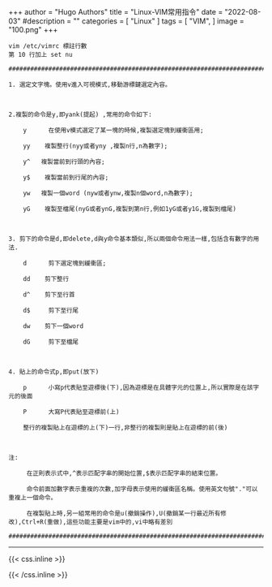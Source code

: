 +++
author = "Hugo Authors"
title = "Linux-VIM常用指令"
date = "2022-08-03"
#description = ""
categories = [
    "Linux"
]
tags = [
    "VIM",
]
image = "100.png"
+++



    vim /etc/vimrc 標註行數 
    第 10 行加上 set nu
    
    ###############################################################################################
    
    1. 選定文字塊。使用v進入可視模式,移動游標鍵選定內容。 
    
     
    
    2.複製的命令是y,即yank(提起) ,常用的命令如下: 
    
        y      在使用v模式選定了某一塊的時候,複製選定塊到緩衝區用; 
    
        yy    複製整行(nyy或者yny ,複製n行,n為數字); 
    
        y^   複製當前到行頭的內容; 
    
        y$    複製當前到行尾的內容; 
    
        yw   複製一個word (nyw或者ynw,複製n個word,n為數字); 
    
        yG    複製至檔尾(nyG或者ynG,複製到第n行,例如1yG或者y1G,複製到檔尾)  
    
        
    
    3. 剪下的命令是d,即delete,d與y命令基本類似,所以兩個命令用法一樣,包括含有數字的用法.  
    
        d      剪下選定塊到緩衝區; 
    
        dd    剪下整行 
    
        d^    剪下至行首 
    
        d$     剪下至行尾 
    
        dw    剪下一個word 
    
        dG     剪下至檔尾  
    
        
    
    4. 貼上的命令式p,即put(放下) 
    
        p      小寫p代表貼至遊標後(下),因為遊標是在具體字元的位置上,所以實際是在該字元的後面 
    
        P      大寫P代表貼至遊標前(上) 
    
        整行的複製貼上在遊標的上(下)一行,非整行的複製則是貼上在遊標的前(後)
    
     
    
    注: 
    
         在正則表示式中,^表示匹配字串的開始位置,$表示匹配字串的結束位置。 
    
         命令前面加數字表示重複的次數,加字母表示使用的緩衝區名稱。使用英文句號"."可以重複上一個命令。 
    
         在複製貼上時,另一組常用的命令是u(撤銷操作),U(撤銷某一行最近所有修改),Ctrl+R(重做),這些功能主要是vim中的,vi中略有差別
    
    ###############################################################################################

***

{{< css.inline >}}
<style>
.emojify {
	font-family: Apple Color Emoji, Segoe UI Emoji, NotoColorEmoji, Segoe UI Symbol, Android Emoji, EmojiSymbols;
	font-size: 2rem;
	vertical-align: middle;
}
@media screen and (max-width:650px) {
  .nowrap {
    display: block;
    margin: 25px 0;
  }
}
</style>
{{< /css.inline >}}
